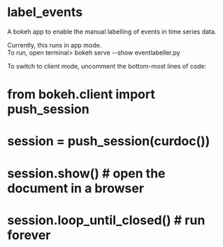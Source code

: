 # label_events
A bokeh app to enable the manual labelling of events in time series data.

Currently, this runs in app mode.  
To run, open terminal>  bokeh serve --show eventlabeller.py

To switch to client mode, uncomment the bottom-most lines of code:

# from bokeh.client import push_session
# session = push_session(curdoc())
# session.show()  # open the document in a browser
#
# session.loop_until_closed()  # run forever
